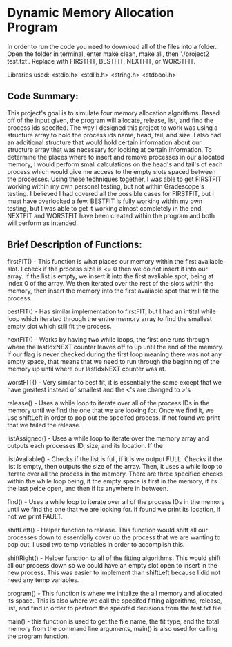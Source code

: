 # Dynamic Memory Allocation Program

In order to run the code you need to download all of the files into a folder. Open the folder in terminal, enter make clean, make all, then './project2 <fit-type> <total-memory> test.txt'. Replace <fit-type> with FIRSTFIT, BESTFIT, NEXTFIT, or WORSTFIT.

Libraries used: <stdio.h> <stdlib.h> <string.h> <stdbool.h>

## Code Summary:

This project's goal is to simulate four memory allocation algorithms. Based off of the input given, the program will allocate, release, list, and find the process ids specifed. The way I designed this project to work was using a structure array to hold the process ids name, head, tail, and size. I also had an additional structure that would hold certain information about our structure array that was necessary for looking at certain information. To determine the places where to insert and remove processes in our allocated memory, I would perform small calculations on the head's and tail's of each process which would give me access to the empty slots spaced between the processes. Using these techniques together, I was able to get FIRSTFIT working within my own personal testing, but not within Gradescope's testing. I believed I had covered all the possible cases for FIRSTFIT, but I must have overlooked a few. BESTFIT is fully working within my own testing, but I was able to get it working almost completely in the end. NEXTFIT and WORSTFIT have been created within the program and both will perform as intended.

## Brief Description of Functions: 

firstFIT() - This function is what places our memory within the first avaliable slot. I check if the process size is <= 0 then we do not insert it into our array. If the list is empty, we insert it into the first avaliable spot, being at index 0 of the array. We then iterated over the rest of the slots within the memory, then insert the memory into the first avaliable spot that will fit the process.

bestFIT() - Has similar implementation to firstFIT, but I had an intital while loop which iterated through the entire memory array to find the smallest empty slot which still fit the process.

nextFIT() - Works by having two while loops, the first one runs through where the lastIdxNEXT counter leaves off to up until the end of the memory. If our flag is never checked during the first loop meaning there was not any empty space, that means that we need to run through the beginning of the memory up until where our lastIdxNEXT counter was at.

worstFIT() - Very similar to best fit, it is essentially the same except that we have greatest instead of smallest and the <'s are changed to >'s

release() - Uses a while loop to iterate over all of the process IDs in the memory until we find the one that we are looking for. Once we find it, we use shiftLeft in order to pop out the specifed process. If not found we print that we failed the release.

listAssigned() - Uses a while loop to iterate over the memory array and outputs each processes ID, size, and its location. If the 

listAvaliable() - Checks if the list is full, if it is we output FULL. Checks if the list is empty, then outputs the size of the array. Then, it uses a while loop to iterate over all the process in the memory. There are three specified checks within the while loop being, if the empty space is first in the memory, if its the last peice open, and then if its anywhere in between. 

find() - Uses a while loop to iterate over all of the process IDs in the memory until we find the one that we are looking for. If found we print its location, if not we print FAULT.

shiftLeft() - Helper function to release. This function would shift all our processes down to essentially cover up the process that we are wanting to pop out. I used two temp variables in order to accomplish this. 

shiftRight() - Helper function to all of the fitting algorithms. This would shift all our process down so we could have an empty slot open to insert in the new process. This was easier to implement than shiftLeft because I did not need any temp variables.

program() - This function is where we initalize the all memory and allocated its space. This is also where we call the specifed fitting algorithms, release, list, and find in order to perfrom the specifed decisions from the test.txt file. 

main() - this function is used to get the file name, the fit type, and the total memory from the command line arguments, main() is also used for calling the program function.



